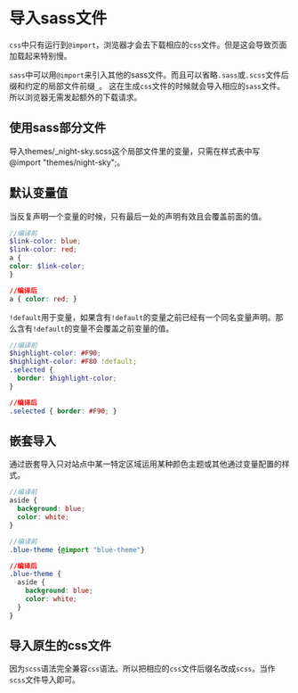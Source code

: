 # 导入sass文件

`css`中只有运行到`@import`，浏览器才会去下载相应的`css`文件。但是这会导致页面加载起来特别慢。

`sass`中可以用`@import`来引入其他的sass文件。而且可以省略`.sass`或`.scss`文件后缀和约定的局部文件前缀`_`。
这在生成`css`文件的时候就会导入相应的`sass`文件。所以浏览器无需发起额外的下载请求。

## 使用sass部分文件
导入themes/_night-sky.scss这个局部文件里的变量，只需在样式表中写@import "themes/night-sky";。

## 默认变量值
当反复声明一个变量的时候，只有最后一处的声明有效且会覆盖前面的值。

```scss
//编译前
$link-color: blue;
$link-color: red;
a {
color: $link-color;
}
```

```css
//编译后
a { color: red; }
```

`!default`用于变量，如果含有`!default`的变量之前已经有一个同名变量声明。那么含有`!default`的变量不会覆盖之前变量的值。

```scss
//编译前
$highlight-color: #F90;
$highlight-color: #F80 !default;
.selected {
  border: $highlight-color;
}
```

```css
//编译后
.selected { border: #F90; }
```

## 嵌套导入

通过嵌套导入只对站点中某一特定区域运用某种颜色主题或其他通过变量配置的样式。

```_blue-theme.scss
//编译前
aside {
  background: blue;
  color: white;
}
```

```imput.scss
//编译前
.blue-theme {@import "blue-theme"}
```

```css
//编译后
.blue-theme {
  aside {
    background: blue;
    color: white;
  }
}
```

## 导入原生的css文件

因为`scss`语法完全兼容`css`语法。所以把相应的`css`文件后缀名改成`scss`。当作`scss`文件导入即可。

